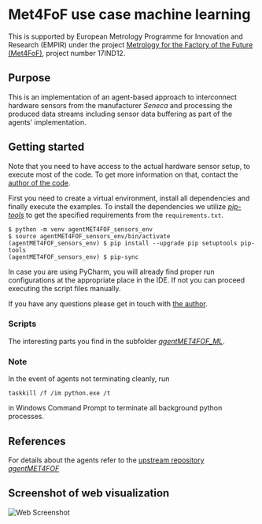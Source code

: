# Met4FoF use case machine learning

This is supported by European Metrology Programme for Innovation and Research (EMPIR)
under the project
[Metrology for the Factory of the Future (Met4FoF)](https://met4fof.eu), project number
17IND12.

## Purpose

This is an implementation of an agent-based approach to interconnect hardware
sensors from the manufacturer _Seneca_ and processing the produced data streams
including sensor data buffering as part of the agents' implementation.

## Getting started

Note that you need to have access to the actual hardware sensor setup, to execute
most of the code. To get more information on that, contact the
[author of the code](https://github.com/bangxiangyong).

First you need to create a virtual environment, install all dependencies and finally
execute the examples. To install the dependencies we utilize
[_pip-tools_](https://pypi.org/project/pip-tools/) to get the specified requirements
from the `requirements.txt`.
  
```shell
$ python -m venv agentMET4FOF_sensors_env
$ source agentMET4FOF_sensors_env/bin/activate
(agentMET4FOF_sensors_env) $ pip install --upgrade pip setuptools pip-tools
(agentMET4FOF_sensors_env) $ pip-sync
```

In case you are using PyCharm, you will already find proper run configurations at the
appropriate place in the IDE. If not you can proceed executing the script files
 manually.

If you have any questions please get in touch with
[the author](https://github.com/bangxiangyong).

### Scripts

The interesting parts you find in the subfolder [_agentMET4FOF_ML_](agentMET4FOF_ML).

### Note

In the event of agents not terminating cleanly, run

```shell
taskkill /f /im python.exe /t
```

in Windows Command Prompt to terminate all background python processes.

## References

For details about the agents refer to the
[upstream repository _agentMET4FOF_](https://github.com/bangxiangyong/agentMET4FOF)

## Screenshot of web visualization

![Web Screenshot](https://raw.githubusercontent.com/bangxiangyong/agentMET4FOF/develop/docs/screenshot_met4fof.png)
